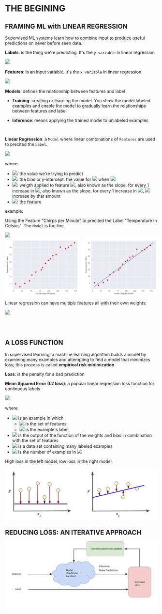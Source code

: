 # THE BEGINING

## FRAMING ML with LINEAR REGRESSION

Supervised ML systems learn how to combine input to produce useful predictions on never before seen data.

**Labels**: is the thing we're predicting. It's the `y variable` in linear regression

<img src="https://latex.codecogs.com/gif.latex?y"/>
</br>

**Features**: is an input variable. It's the `x variable` in linear regression.

<img src="https://latex.codecogs.com/gif.latex?x_1,x_2,...,x_N"/>
</br>

**Models**: defines the relationship between features and label
- **Training**: creating or learning the model. You show the model labeled examples and enable the model to gradually learn the relationships between features and label

- **Inference**: means applying the trained model to unlabeled examples
</br>

**Linear Regression**: a `Model` where linear combinations of `Features` are used to precited the `Label`.

<img src="https://latex.codecogs.com/gif.latex?y'=b+w_1x_1"/>

where

- <img src="https://latex.codecogs.com/gif.latex?y'"/>: the value we're trying to predict
- <img src="https://latex.codecogs.com/gif.latex?b"/>: the bias or y-intercept. the value for <img src="https://latex.codecogs.com/gif.latex?y'"/> when <img src="https://latex.codecogs.com/gif.latex?x_1=0"/>
- <img src="https://latex.codecogs.com/gif.latex?w_1"/>: weigth applied to feature <img src="https://latex.codecogs.com/gif.latex?x_1"/>, also known as the slope. for every 1 increase in <img src="https://latex.codecogs.com/gif.latex?x_1"/>, also known as the slope. for every 1 increase in <img src="https://latex.codecogs.com/gif.latex?x_1"/>, <img src="https://latex.codecogs.com/gif.latex?y'"/> increase by that amount
- <img src="https://latex.codecogs.com/gif.latex?x_1"/>: the feature

example:

Using the Feature "Chirps per Minute" to precited the Label "Temperature in Celsius". The `Model` is the line.

<img src="https://latex.codecogs.com/gif.latex?y'=2+0.25*x_1"/>

</br>

<img src="img/img01.png"/>

Linear regression can have multiple features all with their own weights:

<img src="https://latex.codecogs.com/gif.latex?y'=b+w_1x_1+w_2x_2+w_3x_3+...+w_Nx_N"/>

</br></br>

## A LOSS FUNCTION

In supervised learning, a machine learning algorithm builds a model by examining many examples and attempting to find a model that minimizes loss; this process is called **empirical risk minimization**.

**Loss**: is the penalty for a bad prediction

**Mean Squared Error (L2 loss)**: a popular linear regression loss function for continuous labels

<img src="https://latex.codecogs.com/gif.latex?MSE=\frac1N\sum_{(x,y)\in D}(y-prediction(x))^2"/>

where:
- <img src="https://latex.codecogs.com/gif.latex?(x,y)"/> is an example in which
    - <img src="https://latex.codecogs.com/gif.latex?x"/> is the set of features
    - <img src="https://latex.codecogs.com/gif.latex?y"/> is the example's label
- <img src="https://latex.codecogs.com/gif.latex?prediction(x)"/> is the output of the function of the weights and bias in combination with the set of features
- <img src="https://latex.codecogs.com/gif.latex?D"/> is a data set containing many labeled examples
- <img src="https://latex.codecogs.com/gif.latex?N"/> is the number of examples in <img src="https://latex.codecogs.com/gif.latex?D"/>


High loss in the left model; low loss in the right model.

<img src="img/img02.png"/>


## REDUCING LOSS: AN ITERATIVE APPROACH

<img src="img/img03.svg"/>
